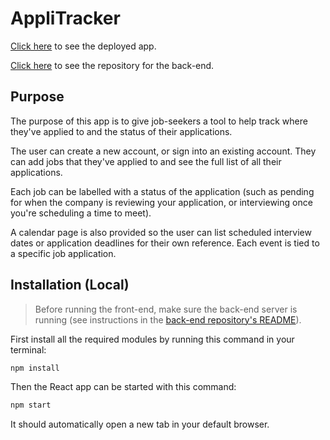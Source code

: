 # AppliTracker

[Click here](https://applitracker.netlify.app/) to see the deployed app.

[Click here](https://github.com/fitzgeraldkd/applitracker-backend) to see the repository for the back-end.

## Purpose

The purpose of this app is to give job-seekers a tool to help track where they've applied to and the status of their applications. 

The user can create a new account, or sign into an existing account. They can add jobs that they've applied to and see the full list of all their applications. 

Each job can be labelled with a status of the application (such as pending for when the company is reviewing your application, or interviewing once you're scheduling a time to meet). 

A calendar page is also provided so the user can list scheduled interview dates or application deadlines for their own reference. Each event is tied to a specific job application.

## Installation (Local)

> Before running the front-end, make sure the back-end server is running (see instructions in the [back-end repository's README](https://github.com/fitzgeraldkd/applitracker-backend)).

First install all the required modules by running this command in your terminal: 

```bash
npm install
```

Then the React app can be started with this command:

```bash
npm start
```

It should automatically open a new tab in your default browser.